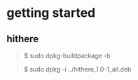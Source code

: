 # getting started

## hithere

> $ sudo dpkg-buildpackage -b

> $ sudo dpkg -i ../hithere_1.0-1_all.deb 
